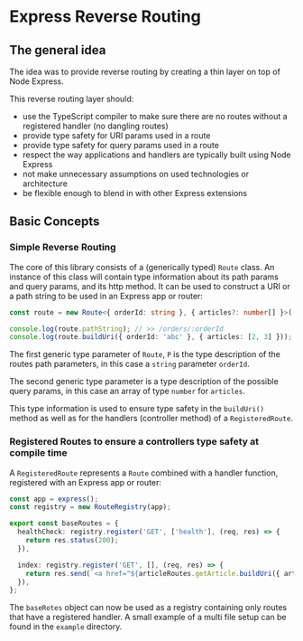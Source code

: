 # Express Reverse Routing

## The general idea

The idea was to provide reverse routing by creating a thin layer on top of Node Express.

This reverse routing layer should:

- use the TypeScript compiler to make sure there are no routes without a registered handler (no dangling routes)
- provide type safety for URI params used in a route
- provide type safety for query params used in a route
- respect the way applications and handlers are typically built using Node Express
- not make unnecessary assumptions on used technologies or architecture
- be flexible enough to blend in with other Express extensions

## Basic Concepts

### Simple Reverse Routing

The core of this library consists of a (generically typed) `Route` class. An instance of this class will contain type information about its path params and query params, and its http method. It can be used to construct a URI or a path string to be used in an Express app or router:

```typescript
const route = new Route<{ orderId: string }, { articles?: number[] }>('GET', ['orders', param('orderId')]);

console.log(route.pathString); // >> /orders/:orderId
console.log(route.buildUri({ orderId: 'abc' }, { articles: [2, 3] })); // >> /orders/abc?articles=2&articles=3
```

The first generic type parameter of `Route`, `P` is the type description of the routes path parameters, in this case a `string` parameter `orderId`.

The second generic type parameter is a type description of the possible query params, in this case an array of type `number` for `articles`.

This type information is used to ensure type safety in the `buildUri()` method as well as for the handlers (controller method) of a `RegisteredRoute`.

### Registered Routes to ensure a controllers type safety at compile time

A `RegisteredRoute` represents a `Route` combined with a handler function, registered with an Express app or router:

```typescript
const app = express();
const registry = new RouteRegistry(app);

export const baseRoutes = {
  healthCheck: registry.register('GET', ['health'], (req, res) => {
    return res.status(200);
  }),

  index: registry.register('GET', [], (req, res) => {
    return res.send(`<a href="${articleRoutes.getArticle.buildUri({ articleId: 'foo' }, {})}">Article Foo</a>`);
  }),
};
```

The `baseRotes` object can now be used as a registry containing only routes that have a registered handler.
A small example of a multi file setup can be found in the `example` directory.
